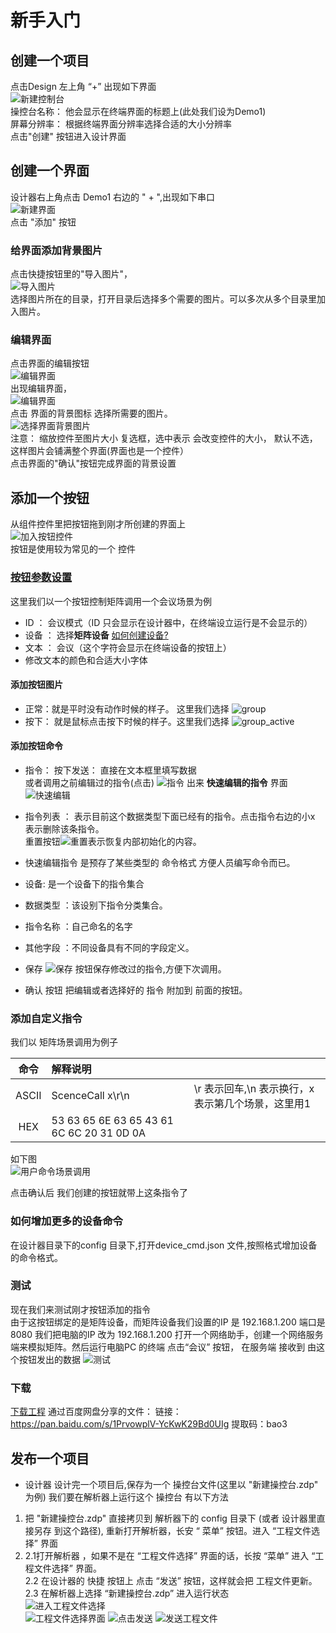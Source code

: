 # 新手入门

## 创建一个项目
点击Design 左上角 “+” 出现如下界面  
![新建控制台](../images/steps/1newcontrolpad.png "新建控制台")  
操控台名称： 他会显示在终端界面的标题上(此处我们设为Demo1)  
屏幕分辨率： 根据终端界面分辨率选择合适的大小分辨率  
点击"创建" 按钮进入设计界面


## 创建一个界面
设计器右上角点击 Demo1 右边的 " + ",出现如下串口  
![新建界面](../images/steps/2newwindow.png "新建界面")  
点击 "添加" 按钮  
### 给界面添加背景图片
点击快捷按钮里的"导入图片"，  
![导入图片](../images/steps/3addimages.png "导入图片")  
选择图片所在的目录，打开目录后选择多个需要的图片。可以多次从多个目录里加入图片。  
### 编辑界面
点击界面的编辑按钮  
![编辑界面](../images/steps/4editwindow.png "编辑界面")  
出现编辑界面，    
![编辑界面](../images/steps/5editwindow.png "编辑界面")  
点击 界面的背景图标 选择所需要的图片。  
![选择界面背景图片](../images/steps/6selectbackimage.png "选择界面背景图片")  
注意： 缩放控件至图片大小 复选框，选中表示 会改变控件的大小， 默认不选，这样图片会铺满整个界面(界面也是一个控件）    
点击界面的"确认"按钮完成界面的背景设置  
## 添加一个按钮
从组件控件里把按钮拖到刚才所创建的界面上  
![加入按钮控件](../images/steps/7addbutton.png "加入按钮控件")  
按钮是使用较为常见的一个 控件  
### [按钮参数设置](./button.md)

这里我们以一个按钮控制矩阵调用一个会议场景为例  
- ID   ： 会议模式（ID 只会显示在设计器中，在终端设立运行是不会显示的）
- 设备 ： 选择**矩阵设备**  [如何创建设备?](./devices.md)
- 文本 ： 会议（这个字符会显示在终端设备的按钮上）
- 修改文本的颜色和合适大小字体
#### 添加按钮图片
- 正常：就是平时没有动作时候的样子。 这里我们选择  ![group](../images/steps/group.png)  
- 按下： 就是鼠标点击按下时候的样子。这里我们选择  ![group_active](../images/steps/group_active.png)  
#### 添加按钮命令
- 指令：
  按下发送： 直接在文本框里填写数据   
  或者调用之前编辑过的指令(点击) ![指令](../images/steps/Command@2x.png)
             出来 **快速编辑的指令** 界面
             ![快速编辑](../images/steps/9quickcommand.png)
- 指令列表 ： 表示目前这个数据类型下面已经有的指令。点击指令右边的小x 表示删除该条指令。  
              重置按钮![重置](../images/steps/10reset.png)表示恢复内部初始化的内容。
- 快速编辑指令 是预存了某些类型的 命令格式 方便人员编写命令而已。
- 设备: 是一个设备下的指令集合
- 数据类型 ：该设别下指令分类集合。
- 指令名称 ：自己命名的名字
- 其他字段 ：不同设备具有不同的字段定义。

- 保存 ![保存](../images/steps/11save.png) 按钮保存修改过的指令,方便下次调用。
- 确认 按钮 把编辑或者选择好的 指令 附加到 前面的按钮。

### 添加自定义指令
  我们以 矩阵场景调用为例子  

|命令| 解释说明|  |
|:-----:|:-------|----|
| ASCII  |ScenceCall x\r\n | \r 表示回车,\n 表示换行，x 表示第几个场景，这里用1|
| HEX  | 53 63 65 6E 63 65 43 61 6C 6C 20 31 0D 0A||

如下图  
![用户命令场景调用](../images/steps/12usercmmd.png)

点击确认后 我们创建的按钮就带上这条指令了

### 如何增加更多的设备命令
在设计器目录下的config 目录下,打开device_cmd.json 文件,按照格式增加设备的命令格式。

### 测试

现在我们来测试刚才按钮添加的指令  
由于这按钮绑定的是矩阵设备，而矩阵设备我们设置的IP 是 192.168.1.200 端口是8080
我们把电脑的IP 改为 192.168.1.200
打开一个网络助手，创建一个网络服务端来模拟矩阵。然后运行电脑PC 的终端
点击“会议” 按钮， 在服务端 接收到 由这个按钮发出的数据
![测试](../images/steps/13usercmmd.png)

### 下载
[下载工程](https://gitee.com/kongyq/vgdbin/blob/master/demo_sample/Demo1.zdp)
通过百度网盘分享的文件：
链接：https://pan.baidu.com/s/1PrvowplV-YcKwK29Bd0UIg 
提取码：bao3


## 发布一个项目
 - 设计器 设计完一个项目后,保存为一个 操控台文件(这里以 "新建操控台.zdp" 为例)
 我们要在解析器上运行这个 操控台 有以下方法
 1. 把 "新建操控台.zdp"  直接拷贝到 解析器下的 config 目录下 (或者 设计器里直接另存 到这个路径), 重新打开解析器，长安 “ 菜单” 按钮。进入 “工程文件选择” 界面
 2. 2.1打开解析器 ，如果不是在 “工程文件选择” 界面的话，长按 “菜单” 进入 “工程文件选择”  界面。  
    2.2 在设计器的 快捷 按钮上 点击 “发送” 按钮，这样就会把 工程文件更新。
	2.3 在解析器上选择 “新建操控台.zdp” 进入运行状态  
	![进入工程文件选择](../images/steps/14enterselectproject.png "工程文件选择")  
	![工程文件选择界面](../images/steps/15selectproject.png "程文件选择界面")
	![点击发送](../images/steps/16sendprject.png "点击发送") 
	![发送工程文件](../images/steps/17selectIP.png "发送工程文件")
	
	
	













